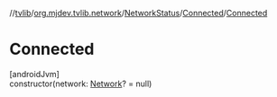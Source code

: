 //[tvlib](../../../../index.md)/[org.mjdev.tvlib.network](../../index.md)/[NetworkStatus](../index.md)/[Connected](index.md)/[Connected](-connected.md)

# Connected

[androidJvm]\
constructor(network: [Network](https://developer.android.com/reference/kotlin/android/net/Network.html)? = null)
